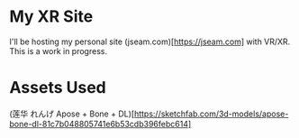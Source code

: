 # My XR Site
I'll be hosting my personal site (jseam.com)[https://jseam.com] with VR/XR. This is a work in progress.

# Assets Used
(莲华 れんげ Apose + Bone + DL)[https://sketchfab.com/3d-models/apose-bone-dl-81c7b048805741e6b53cdb396febc614]